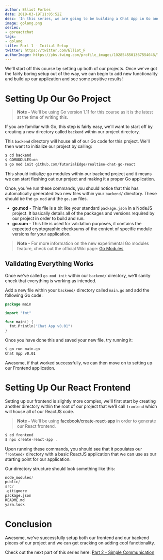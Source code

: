 ```yaml
---
author: Elliot Forbes
date: 2018-03-19T11:05:52Z
desc: 'In this series, we are going to be building a Chat App in Go and ReactJS'
image: golang.png
series:
- goreactchat
tags:
- golang
title: Part 1 - Initial Setup
twitter: https://twitter.com/Elliot_F
authorImage: https://pbs.twimg.com/profile_images/1028545501367554048/lzr43cQv_400x400.jpg
---
```


We'll start off this course by setting up both of our projects. Once we've got the fairly boring setup out of the way, we can begin to add new functionality and build up our application and see some positive results!

# Setting Up Our Go Project

> **Note -** We'll be using Go version 1.11 for this course as it is the latest at the time of writing this. 

If you are familiar with Go, this step is fairly easy, we'll want to start off by creating a new directory called `backend` within our project directory. 

This `backend` directory will house all of our Go code for this project. We'll then want to initialize our project by calling:

```s
$ cd backend
$ GOMODDULES=on
$ go mod init github.com/TutorialEdge/realtime-chat-go-react
```

This should initialize go modules within our backend project and it means we can start fleshing out our project and making it a proper Go application.

Once, you've run these commands, you should notice that this has automatically generated two new files within your `backend/` directory. These should be the `go.mod` and the `go.sum` files.

* **go.mod** - This file is a bit like your standard `package.json` in a NodeJS project. It basically details all of the packages and versions required by our project in order to build and run.
* **go.sum** - This file is used for validation purposes, it contains the expected cryptographic checksums of the content of specific module versions for your application.

> **Note -** For more information on the new experimental Go modules feature, check out the official Wiki page: [Go Modules](https://github.com/golang/go/wiki/Modules)

## Validating Everything Works

Once we've called `go mod init` within our `backend/` directory, we'll sanity check that everything is working as intended. 

Add a new file within your `backend/` directory called `main.go` and add the following Go code:

```go
package main 

import "fmt"

func main() {
  fmt.Println("Chat App v0.01")
}
```

Once you have done this and saved your new file, try running it:

```s
$ go run main.go
Chat App v0.01
```

Awesome, if that worked successfully, we can then move on to setting up our Frontend application. 

# Setting Up Our React Frontend

Setting up our frontend is slightly more complex, we'll first start by creating another directory within the root of our project that we'll call `frontend` which will house all of our ReactJS code.

> **Note -** We'll be using [facebook/create-react-app](https://github.com/facebook/create-react-app) in order to generate our React frontend.

```s
$ cd frontend
$ npx create-react-app .
```

Upon running these commands, you should see that it populates our `frontend/` directory with a basic ReactJS application that we can use as our starting point for our application. 

Our directory structure should look something like this:

```s
node_modules/
public/
src/
.gitignore
package.json
README.md
yarn.lock
```

# Conclusion

Awesome, we've successfully setup both our frontend and our backend pieces of our project and we can get cracking on adding cool functionality.

Check out the next part of this series here: [Part 2 - Simple Communication](/projects/chat-system-in-go-and-react/part-2-simple-communication/)